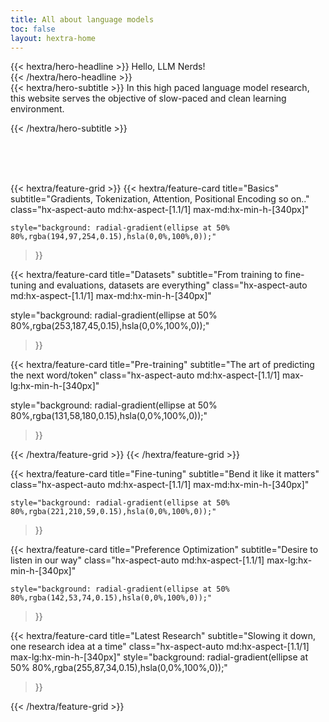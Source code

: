 ```yaml
---
title: All about language models
toc: false
layout: hextra-home
---
```



<div class="hx-mt-6 hx-mb-6">
{{< hextra/hero-headline >}}
 Hello, LLM Nerds! &nbsp;<br class="sm:hx-block hx-hidden" />
{{< /hextra/hero-headline >}}
</div>

<div class="hx-mb-12">
{{< hextra/hero-subtitle >}}
  In this high paced language model research,&nbsp;<br class="sm:hx-block hx-hidden" /> this website serves the objective of slow-paced and clean learning environment.
 
{{< /hextra/hero-subtitle >}}
</div>



<div class="hx-mb-6">
<br>
<br>
<br>
</div>


<div class="hx-mb-6">

</div>

<div class="hx-mt-6"></div>

{{< hextra/feature-grid >}}
  {{< hextra/feature-card
    title="Basics"
subtitle="Gradients, Tokenization, Attention, Positional Encoding so on.."
    class="hx-aspect-auto md:hx-aspect-[1.1/1] max-md:hx-min-h-[340px]"
    
    style="background: radial-gradient(ellipse at 50% 80%,rgba(194,97,254,0.15),hsla(0,0%,100%,0));"
  >}}


 {{< hextra/feature-card
title="Datasets"
subtitle="From training to fine-tuning and evaluations, datasets are everything"
    class="hx-aspect-auto md:hx-aspect-[1.1/1] max-md:hx-min-h-[340px]"
   
style="background: radial-gradient(ellipse at 50% 80%,rgba(253,187,45,0.15),hsla(0,0%,100%,0));"
  >}}  

  {{< hextra/feature-card
title="Pre-training"
subtitle="The art of predicting the next word/token"
    class="hx-aspect-auto md:hx-aspect-[1.1/1] max-lg:hx-min-h-[340px]"
   
style="background: radial-gradient(ellipse at 50% 80%,rgba(131,58,180,0.15),hsla(0,0%,100%,0));"
  >}}



{{< /hextra/feature-grid >}}
{{< /hextra/feature-grid >}}

 {{< hextra/feature-card
title="Fine-tuning"
subtitle="Bend it like it matters"
    class="hx-aspect-auto md:hx-aspect-[1.1/1] max-md:hx-min-h-[340px]"
   
    style="background: radial-gradient(ellipse at 50% 80%,rgba(221,210,59,0.15),hsla(0,0%,100%,0));"
  >}}


  {{< hextra/feature-card
title="Preference Optimization"
subtitle="Desire to listen in our way"
    class="hx-aspect-auto md:hx-aspect-[1.1/1] max-lg:hx-min-h-[340px]"
   
    style="background: radial-gradient(ellipse at 50% 80%,rgba(142,53,74,0.15),hsla(0,0%,100%,0));"
  >}}

{{< hextra/feature-card
    title="Latest Research"
    subtitle="Slowing it down, one research idea at a time"
    class="hx-aspect-auto md:hx-aspect-[1.1/1] max-lg:hx-min-h-[340px]"
    style="background: radial-gradient(ellipse at 50% 80%,rgba(255,87,34,0.15),hsla(0,0%,100%,0));"
  >}}

{{< /hextra/feature-grid >}}

 


